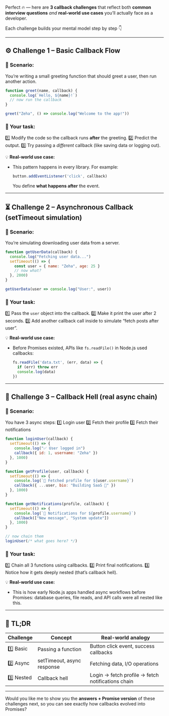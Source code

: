 Perfect 🔥 — here are **3 callback challenges** that reflect both **common interview questions** *and* **real-world use cases** you’ll actually face as a developer.

Each challenge builds your mental model step by step 👇

---

## ⚙️ **Challenge 1 – Basic Callback Flow**

### 🧩 Scenario:

You’re writing a small greeting function that should greet a user, then run another action.

```js
function greet(name, callback) {
  console.log(`Hello, ${name}!`)
  // now run the callback
}

greet("Zeha", () => console.log("Welcome to the app!"))
```

### 🧠 Your task:

1️⃣ Modify the code so the callback runs **after** the greeting.
2️⃣ Predict the output.
3️⃣ Try passing a *different* callback (like saving data or logging out).

💡 **Real-world use case:**

* This pattern happens in every library.
  For example:

  ```js
  button.addEventListener('click', callback)
  ```

  You define **what happens after** the event.

---

## ⏳ **Challenge 2 – Asynchronous Callback (setTimeout simulation)**

### 🧩 Scenario:

You’re simulating downloading user data from a server.

```js
function getUserData(callback) {
  console.log("Fetching user data...")
  setTimeout(() => {
    const user = { name: "Zeha", age: 25 }
    // now what?
  }, 2000)
}

getUserData(user => console.log("User:", user))
```

### 🧠 Your task:

1️⃣ Pass the `user` object into the callback.
2️⃣ Make it print the user after 2 seconds.
3️⃣ Add another callback call inside to simulate “fetch posts after user”.

💡 **Real-world use case:**

* Before Promises existed, APIs like `fs.readFile()` in Node.js used callbacks:

  ```js
  fs.readFile('data.txt', (err, data) => {
    if (err) throw err
    console.log(data)
  })
  ```

---

## 🔁 **Challenge 3 – Callback Hell (real async chain)**

### 🧩 Scenario:

You have 3 async steps:
1️⃣ Login user
2️⃣ Fetch their profile
3️⃣ Fetch their notifications

```js
function loginUser(callback) {
  setTimeout(() => {
    console.log("✅ User logged in")
    callback({ id: 1, username: "Zeha" })
  }, 1000)
}

function getProfile(user, callback) {
  setTimeout(() => {
    console.log(`📄 Fetched profile for ${user.username}`)
    callback({ ...user, bio: "Building SaaS 🚀" })
  }, 1000)
}

function getNotifications(profile, callback) {
  setTimeout(() => {
    console.log(`🔔 Notifications for ${profile.username}`)
    callback(["New message", "System update"])
  }, 1000)
}

// now chain them
loginUser(/* what goes here? */)
```

### 🧠 Your task:

1️⃣ Chain all 3 functions using callbacks.
2️⃣ Print final notifications.
3️⃣ Notice how it gets deeply nested (that’s callback hell).

💡 **Real-world use case:**

* This is how early Node.js apps handled async workflows before Promises:
  database queries, file reads, and API calls were all nested like this.

---

## 🧭 TL;DR

| Challenge  | Concept                    | Real-world analogy                                |
| ---------- | -------------------------- | ------------------------------------------------- |
| 1️⃣ Basic  | Passing a function         | Button click event, success callbacks             |
| 2️⃣ Async  | setTimeout, async response | Fetching data, I/O operations                     |
| 3️⃣ Nested | Callback hell              | Login → fetch profile → fetch notifications chain |

---

Would you like me to show you the **answers + Promise version** of these challenges next, so you can see exactly how callbacks evolved into Promises?
